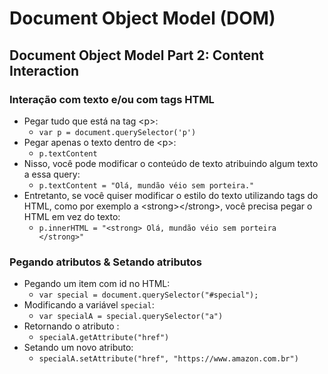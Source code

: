 # Document Object Model (DOM)

## Document Object Model Part 2: Content Interaction

### Interação com texto e/ou com tags HTML

* Pegar tudo que está na tag &lt;p&gt;:
  * `var p = document.querySelector('p')`
* Pegar apenas o texto dentro de &lt;p&gt;:
  *  `p.textContent`
* Nisso, você pode modificar o conteúdo de texto atribuindo algum texto a essa query:
  * `p.textContent = "Olá, mundão véio sem porteira." `
* Entretanto, se você quiser modificar o estilo do texto utilizando tags do HTML, como por exemplo a &lt;strong&gt;&lt;/strong&gt;, você precisa pegar o HTML em vez do texto:
  * `p.innerHTML = "<strong> Olá, mundão véio sem porteira </strong>"`

### Pegando atributos & Setando atributos

* Pegando um item com id no HTML:
  * `var special = document.querySelector("#special");`
* Modificando a variável `special`:
  * `var specialA = special.querySelector("a")`
* Retornando o atributo :
  * `specialA.getAttribute("href")`
* Setando um novo atributo:
  * `specialA.setAttribute("href", "https://www.amazon.com.br")`

